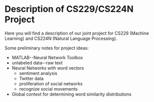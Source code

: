 # Description of CS229/CS224N Project

Here you will find a description of our joint project for CS229 
(Machine Learning) and CS224N (Natural Language Processing).

Some preliminary notes for project ideas:

* MATLAB--Neural Network Toolbox
* unlabeled data--raw text
* Neural Networks with word vectors
	* sentiment analysis
	* Twitter data 
	* proliferation of social networks
	* recognize social movements
* Global context for determining word similarity distributions